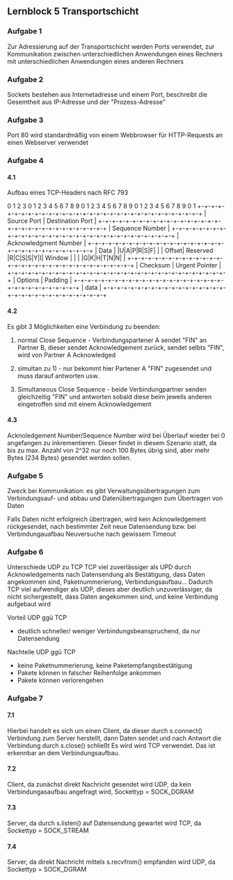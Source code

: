 ## Lernblock 5 Transportschicht

### Aufgabe 1
Zur Adressierung auf der Transportschicht werden Ports verwendet, zur Kommunikation zwischen unterschiedlichen Anwendungen eines Rechners mit unterschiedlichen Anwendungen eines anderen Rechners

### Aufgabe 2
Sockets bestehen aus Internetadresse und einem Port, beschreibt die Gesemtheit aus IP-Adresse und der "Prozess-Adresse"

### Aufgabe 3
Port 80 wird standardmäßig von einem Webbrowser für  HTTP-Requests an einen Webserver verwendet

### Aufgabe 4 
#### 4.1
Aufbau eines TCP-Headers nach RFC 793

0                   1                   2                   3
    0 1 2 3 4 5 6 7 8 9 0 1 2 3 4 5 6 7 8 9 0 1 2 3 4 5 6 7 8 9 0 1
   +-+-+-+-+-+-+-+-+-+-+-+-+-+-+-+-+-+-+-+-+-+-+-+-+-+-+-+-+-+-+-+-+
   |          Source Port          |       Destination Port        |
   +-+-+-+-+-+-+-+-+-+-+-+-+-+-+-+-+-+-+-+-+-+-+-+-+-+-+-+-+-+-+-+-+
   |                        Sequence Number                        |
   +-+-+-+-+-+-+-+-+-+-+-+-+-+-+-+-+-+-+-+-+-+-+-+-+-+-+-+-+-+-+-+-+
   |                    Acknowledgment Number                      |
   +-+-+-+-+-+-+-+-+-+-+-+-+-+-+-+-+-+-+-+-+-+-+-+-+-+-+-+-+-+-+-+-+
   |  Data |           |U|A|P|R|S|F|                               |
   | Offset| Reserved  |R|C|S|S|Y|I|            Window             |
   |       |           |G|K|H|T|N|N|                               |
   +-+-+-+-+-+-+-+-+-+-+-+-+-+-+-+-+-+-+-+-+-+-+-+-+-+-+-+-+-+-+-+-+
   |           Checksum            |         Urgent Pointer        |
   +-+-+-+-+-+-+-+-+-+-+-+-+-+-+-+-+-+-+-+-+-+-+-+-+-+-+-+-+-+-+-+-+
   |                    Options                    |    Padding    |
   +-+-+-+-+-+-+-+-+-+-+-+-+-+-+-+-+-+-+-+-+-+-+-+-+-+-+-+-+-+-+-+-+
   |                             data                              |
   +-+-+-+-+-+-+-+-+-+-+-+-+-+-+-+-+-+-+-+-+-+-+-+-+-+-+-+-+-+-+-+-+


#### 4.2 
Es gibt 3 Möglichkeiten eine Verbindung zu beenden:
1) normal Close Sequence - Verbindungspartener A sendet "FIN" an Partner B, dieser sendet Acknowledgement zurück, sendet selbts "FIN", wird von Partner A Acknowledged

2) simultan zu 1) - nur bekommt hier Partener A "FIN" zugesendet und muss darauf antworten usw.

3) Simultaneous Close Sequence -  beide Verbindungpartner senden gleichzeitig "FIN" und antworten sobald diese beim jeweils anderen eingetroffen sind mit einem Acknowledgement

#### 4.3
Acknoledgement Number/Sequence Number wird bei Überlauf wieder bei 0 angefangen zu inkrementieren. Dieser findet in diesem Szenario statt, da bis zu max. Anzahl von 2^32 nur noch 100 Bytes übrig sind, aber mehr Bytes (234 Bytes) gesendet werden sollen. 


### Aufgabe 5
Zweck bei Kommunikation:
es gibt Verwaltungsübertragungen zum Verbindungsauf- und abbau
und Datenübertragungen zum Übertragen von Daten

Falls Daten nicht erfolgreich übertragen,
wird kein Acknowledgement rückgesendet, nach bestimmter Zeit neue Datensendung 
bzw. bei Verbindungauafbau Neuversuche nach gewissem Timeout

### Aufgabe 6
Unterschiede UDP zu TCP
TCP viel zuverlässiger als UPD durch Acknowledgements nach Datensendung als Bestätigung, dass Daten angekommen sind, Paketnummerierung, Verbindungsaufbau...
Dadurch TCP viel aufwendiger als UDP, dieses aber deutlich unzuverlässiger, da nicht sichergestellt, dass Daten angekommen sind, und keine Verbindung aufgebaut wird

Vorteil UDP ggü TCP
- deutlich schneller/ weniger Verbindungsbeanspruchend, da nur Datensendung

Nachteile UDP ggü TCP
- keine Paketnummerierung, keine Paketempfangsbestätigung
- Pakete können in falscher Reihenfolge ankommen
- Pakete können verlorengehen


### Aufgabe 7
#### 7.1
Hierbei handelt es sich um einen Client, da dieser durch s.connect() Verbindung zum Server herstellt, dann Daten sendet und nach Antwort die Verbindung durch s.close() schließt
Es wird wird TCP verwendet. Das ist erkennbar an dem Verbindungsaufbau.
#### 7.2
Client, da zunächst direkt Nachricht gesendet wird
UDP, da kein Verbindungasaufbau angefragt wird, Sockettyp = SOCK_DGRAM
#### 7.3
Server, da durch s.listen() auf Datensendung gewartet wird
TCP, da Sockettyp = SOCK_STREAM
#### 7.4
Server, da direkt Nachricht mittels s.recvfrom() empfanden wird
UDP, da Sockettyp = SOCK_DGRAM
